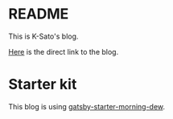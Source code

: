# README

This is K-Sato's blog.

[Here](https://k-sato-blog.netlify.com) is the direct link to the blog.

# Starter kit

This blog is using [gatsby-starter-morning-dew](https://maxpou.github.io/gatsby-starter-morning-dew/).
